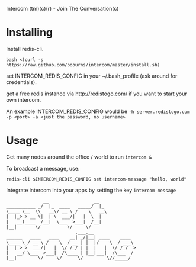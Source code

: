 Intercom (tm)(c)(r) - Join The Conversation(c)

Installing
==========

Install redis-cli.

`bash <(curl -s https://raw.github.com/boourns/intercom/master/install.sh)`

set INTERCOM_REDIS_CONFIG in your ~/.bash_profile (ask around for credentials).

get a free redis instance via http://redistogo.com/ if you want to start your own intercom.

An example INTERCOM_REDIS_CONFIG would be `-h server.redistogo.com -p <port> -a <just the password, no username>`

Usage
=====

Get many nodes around the office / world to run `intercom &`

To broadcast a message, use:

`redis-cli $INTERCOM_REDIS_CONFIG set intercom-message "hello, world"`

Integrate intercom into your apps by setting the key `intercom-message`


```
              __                 __   
___________ _/  |_  ____   _____/  |_ 
\____ \__  \\   __\/ __ \ /    \   __\
|  |_> > __ \|  | \  ___/|   |  \  |  
|   __(____  /__|  \___  >___|  /__|  
|__|       \/          \/     \/      
                          .___.__                
______   ____   ____    __| _/|__| ____    ____  
\____ \_/ __ \ /    \  / __ | |  |/    \  / ___\ 
|  |_> >  ___/|   |  \/ /_/ | |  |   |  \/ /_/  >
|   __/ \___  >___|  /\____ | |__|___|  /\___  / 
|__|        \/     \/      \/         \//_____/  
```
